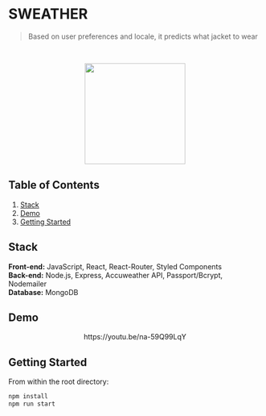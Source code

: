 # SWEATHER
> Based on user preferences and locale, it predicts what jacket to wear
<br />
<p align='center'>
    <img src="https://i.imgur.com/9uQz7kg.png" align="center" height="200px"/>
</p> 

## Table of Contents

1. [Stack](#stack)
2. [Demo](#demo)
3. [Getting Started](#getting-started)

## Stack

<b>Front-end:</b> JavaScript, React, React-Router, Styled Components
<br />
<b>Back-end:</b> Node.js, Express, Accuweather API, Passport/Bcrypt, Nodemailer
<br />
<b>Database:</b> MongoDB

## Demo
<p align='center'>
    https://youtu.be/na-59Q99LqY
</p> 

## Getting Started

From within the root directory:

```sh
npm install 
npm run start
```
